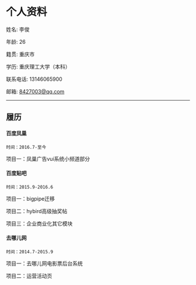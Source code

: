 # 个人资料

姓名: 李俊

年龄: 26

籍贯: 重庆市

学历: 重庆理工大学（本科）

联系电话: 13146065900

邮箱: 8427003@qq.com

---

## 履历

#### 百度凤巢
    
    时间：2016.7-至今

项目一：凤巢广告vui系统小频道部分

#### 百度贴吧
    
    时间：2015.9-2016.6

项目一：bigpipe迁移

项目二：hybird高级抽奖帖

项目三：企业商业化其它模块
    
#### 去哪儿网
    
    时间：2014.7-2015.9

项目一：去哪儿网电影票后台系统

项目二：运营活动页


